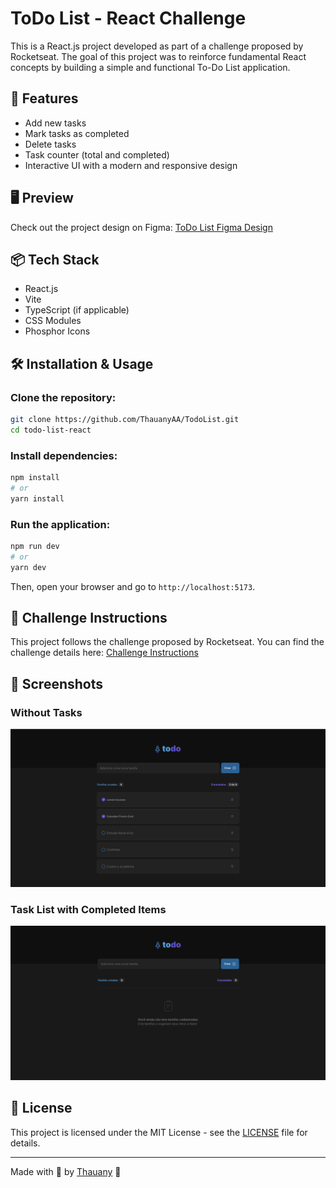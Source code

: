 # ToDo List - React Challenge

This is a React.js project developed as part of a challenge proposed by Rocketseat. The goal of this project was to reinforce fundamental React concepts by building a simple and functional To-Do List application.

## 🚀 Features

- Add new tasks
- Mark tasks as completed
- Delete tasks
- Task counter (total and completed)
- Interactive UI with a modern and responsive design

## 🖥️ Preview

Check out the project design on Figma: [ToDo List Figma Design](https://www.figma.com/design/LVVGqDk0GHFVCRRIz2l9Jn/ToDo-List-%E2%80%A2-Desafio-React-\(Copy\)?node-id=56-96\&p=f\&t=afdXB7ZnJCiMyq5Z-0)

## 📦 Tech Stack

- React.js
- Vite
- TypeScript (if applicable)
- CSS Modules
- Phosphor Icons

## 🛠 Installation & Usage

### Clone the repository:

```bash
git clone https://github.com/ThauanyAA/TodoList.git
cd todo-list-react
```

### Install dependencies:

```bash
npm install
# or
yarn install
```

### Run the application:

```bash
npm run dev
# or
yarn dev
```

Then, open your browser and go to `http://localhost:5173`.

## 🎯 Challenge Instructions

This project follows the challenge proposed by Rocketseat. You can find the challenge details here: [Challenge Instructions](https://efficient-sloth-d85.notion.site/Desafio-01-Praticando-os-conceitos-do-ReactJS-91fd63dd1a5b4a2796152de293ec1074)

## 📸 Screenshots

### Without Tasks
![Empty State](./public/empty_state.png)

### Task List with Completed Items
![Task List](./public/application_with_tasks.png)

## 📜 License

This project is licensed under the MIT License - see the [LICENSE](LICENSE) file for details.

---

Made with 💜 by [Thauany](https://github.com/ThauanyAA) 🚀

